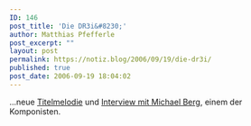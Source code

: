 ```yaml
---
ID: 146
post_title: 'Die DR3i&#8230;'
author: Matthias Pfefferle
post_excerpt: ""
layout: post
permalink: https://notiz.blog/2006/09/19/die-dr3i/
published: true
post_date: 2006-09-19 18:04:02
---
```

<!-- wp:paragraph -->
<p>...neue <a href="http://real.hoerspiel.de:8080/ramgen/hoerproben/200609-4/Titelmelodie_Die_Dr3i.rm">Titelmelodie</a> und <a href="http://www.natuerlichvoneuropa.de/area_dr3i/index.php?screen=ct.detail&amp;fid=155&amp;mpid=213895&amp;pfid=">Interview mit Michael Berg</a>, einem der Komponisten.</p>
<!-- /wp:paragraph -->